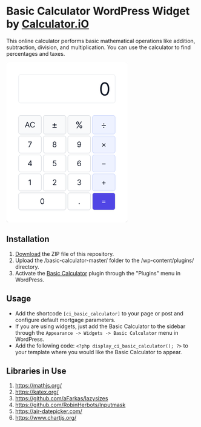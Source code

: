 # Basic Calculator WordPress Widget by [Calculator.iO](https://www.calculator.io/ "Calculator.iO Homepage")

This online calculator performs basic mathematical operations like addition, subtraction, division, and multiplication. You can use the calculator to find percentages and taxes.

![Basic Calculator Input Form](/assets/images/screenshot-1.png "Basic Calculator Input Form")

## Installation

1. [Download](https://github.com/pub-calculator-io/age-calculator/archive/refs/heads/master.zip) the ZIP file of this repository.
2. Upload the /basic-calculator-master/ folder to the /wp-content/plugins/ directory.
3. Activate the [Basic Calculator](https://www.calculator.io/basic-calculator/ "Basic Calculator Homepage") plugin through the "Plugins" menu in WordPress.

## Usage
* Add the shortcode `[ci_basic_calculator]` to your page or post and configure default mortgage parameters.
* If you are using widgets, just add the Basic Calculator to the sidebar through the `Appearance -> Widgets -> Basic Calculator` menu in WordPress.
* Add the following code: `<?php display_ci_basic_calculator(); ?>` to your template where you would like the Basic Calculator to appear.

## Libraries in Use
1. https://mathjs.org/
2. https://katex.org/
3. https://github.com/aFarkas/lazysizes
4. https://github.com/RobinHerbots/Inputmask
5. https://air-datepicker.com/
6. https://www.chartjs.org/
